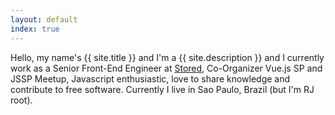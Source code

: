 ```yaml
---
layout: default
index: true
---
```


Hello, my name's {{ site.title }} and I'm a {{ site.description }} and I currently work as a Senior Front-End Engineer at [Stored](stored.com.br), Co-Organizer Vue.js SP and JSSP Meetup, Javascript enthusiastic, love to share knowledge and contribute to free software. Currently I live in Sao Paulo, Brazil (but I'm RJ root).  